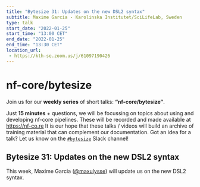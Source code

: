 ```yaml
---
title: "Bytesize 31: Updates on the new DSL2 syntax"
subtitle: Maxime Garcia - Karolinska Institutet/SciLifeLab, Sweden
type: talk
start_date: "2022-01-25"
start_time: "13:00 CET"
end_date: "2022-01-25"
end_time: "13:30 CET"
location_url:
 - https://kth-se.zoom.us/j/61097190426
---
```


# nf-core/bytesize

Join us for our **weekly series** of short talks: **“nf-core/bytesize”**.

Just **15 minutes** + questions, we will be focussing on topics about using and developing nf-core pipelines.
These will be recorded and made available at <https://nf-co.re>
It is our hope that these talks / videos will build an archive of training material that can complement our documentation. Got an idea for a talk? Let us know on the [`#bytesize`](https://nfcore.slack.com/channels/bytesize) Slack channel!

## Bytesize 31: Updates on the new DSL2 syntax

This week, Maxime Garcia ([@maxulysse](https://github.com/maxulysse/)) will update us on the new DSL2 syntax.
